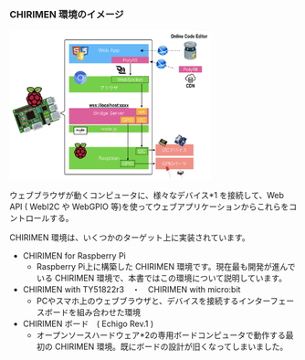 ### CHIRIMEN 環境のイメージ

  <img src="./images/layout.png" width="70%">

ウェブブラウザが動くコンピュータに、様々なデバイス*1 を接続して、Web API ( WebI2C や WebGPIO 等)を使ってウェブアプリケーションからこれらをコントロールする。

CHIRIMEN 環境は、いくつかのターゲット上に実装されています。
- CHIRIMEN for Raspberry Pi
    - Raspberry Pi上に構築した CHIRIMEN 環境です。現在最も開発が進んでいる CHIRIMEN 環境で、本書ではこの環境について説明しています。
- CHIRIMEN with TY51822r3　・　CHIRIMEN with micro:bit
    - PCやスマホ上のウェブブラウザと、デバイスを接続するインターフェースボードを組み合わせた環境
- CHIRIMEN ボード　( Echigo Rev.1 ) 
    - オープンソースハードウェア*2の専用ボードコンピュータで動作する最初の CHIRIMEN 環境。既にボードの設計が旧くなってしまいました。

